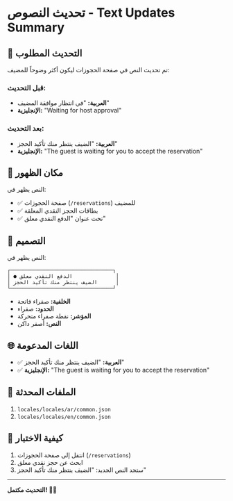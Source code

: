 # تحديث النصوص - Text Updates Summary

## 🎯 التحديث المطلوب

تم تحديث النص في صفحة الحجوزات ليكون أكثر وضوحاً للمضيف:

### قبل التحديث:
- **العربية:** "في انتظار موافقة المضيف"
- **الإنجليزية:** "Waiting for host approval"

### بعد التحديث:
- **العربية:** "الضيف ينتظر منك تأكيد الحجز"
- **الإنجليزية:** "The guest is waiting for you to accept the reservation"

## 📍 مكان الظهور

النص يظهر في:
- ✅ صفحة الحجوزات (`/reservations`) للمضيف
- ✅ بطاقات الحجز النقدي المعلقة
- ✅ تحت عنوان "الدفع النقدي معلق"

## 🎨 التصميم

النص يظهر في:
```
┌─────────────────────────────────┐
│ ● الدفع النقدي معلق              │
│ الضيف ينتظر منك تأكيد الحجز      │
└─────────────────────────────────┘
```

- **الخلفية:** صفراء فاتحة
- **الحدود:** صفراء
- **المؤشر:** نقطة صفراء متحركة
- **النص:** أصفر داكن

## 🌐 اللغات المدعومة

- ✅ **العربية:** "الضيف ينتظر منك تأكيد الحجز"
- ✅ **الإنجليزية:** "The guest is waiting for you to accept the reservation"

## 🔧 الملفات المحدثة

1. `locales/locales/ar/common.json`
2. `locales/locales/en/common.json`

## 📱 كيفية الاختبار

1. انتقل إلى صفحة الحجوزات (`/reservations`)
2. ابحث عن حجز نقدي معلق
3. ستجد النص الجديد: "الضيف ينتظر منك تأكيد الحجز"

---

**التحديث مكتمل! 🚀✨**
